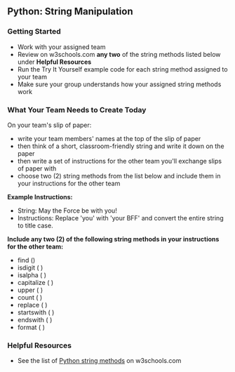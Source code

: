 ## Python: String Manipulation


### Getting Started

- Work with your assigned team
- Review on w3schools.com **any two** of the string methods listed below under **Helpful Resources**
- Run the Try It Yourself example code for each string method assigned to your team
- Make sure your group understands how your assigned string methods work


### What Your Team Needs to Create Today

On your team's slip of paper:

- write your team members' names at the top of the slip of paper
- then think of a short, classroom-friendly string and write it down on the paper
- then write a set of instructions for the other team you'll exchange slips of paper with
- choose two (2) string methods from the list below and include them in your instructions for the other team

**Example Instructions:**

- String: May the Force be with you!
- Instructions: Replace 'you' with 'your BFF' and convert the entire string to title case.

**Include any two (2) of the following string methods in your instructions for the other team:**
- find ()
- isdigit ( )
- isalpha ( )
- capitalize ( )
- upper ( )
- count ( )
- replace ( ) 
- startswith ( )
- endswith ( )
- format ( )

### Helpful Resources

- See the list of [Python string methods](https://www.w3schools.com/python/python_strings_methods.asp) on w3schools.com
